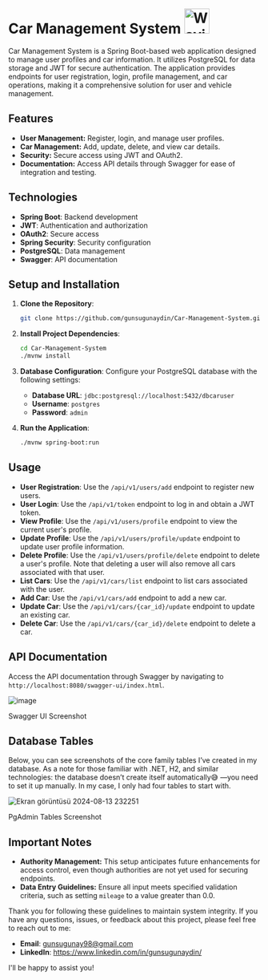 # Car Management System <img src="https://media.tenor.com/im7hu4LtdV8AAAAM/mochi-mochimochi.gif" alt="Waving Hand" width="50" height="50"> 

Car Management System is a Spring Boot-based web application designed to manage user profiles and car information. It utilizes PostgreSQL for data storage and JWT for secure authentication. The application provides endpoints for user registration, login, profile management, and car operations, making it a comprehensive solution for user and vehicle management.

## Features
- **User Management:** Register, login, and manage user profiles.
- **Car Management:** Add, update, delete, and view car details.
- **Security:** Secure access using JWT and OAuth2.
- **Documentation:** Access API details through Swagger for ease of integration and testing.

## Technologies

- **Spring Boot**: Backend development
- **JWT**: Authentication and authorization
- **OAuth2**: Secure access
- **Spring Security**: Security configuration
- **PostgreSQL**: Data management
- **Swagger**: API documentation

## Setup and Installation

1. **Clone the Repository**:
    ```bash
    git clone https://github.com/gunsugunaydin/Car-Management-System.git
    ```

2. **Install Project Dependencies**:
    ```bash
    cd Car-Management-System
    ./mvnw install
    ```

3. **Database Configuration**:
   Configure your PostgreSQL database with the following settings:

   - **Database URL**: `jdbc:postgresql://localhost:5432/dbcaruser`
   - **Username**: `postgres`
   - **Password**: `admin`

4. **Run the Application**:
    ```bash
    ./mvnw spring-boot:run
    ```

## Usage

- **User Registration**: Use the `/api/v1/users/add` endpoint to register new users.
- **User Login**: Use the `/api/v1/token` endpoint to log in and obtain a JWT token.
- **View Profile**: Use the `/api/v1/users/profile` endpoint to view the current user's profile.
- **Update Profile**: Use the `/api/v1/users/profile/update` endpoint to update user profile information.
- **Delete Profile**: Use the `/api/v1/users/profile/delete` endpoint to delete a user's profile. Note that deleting a user will also remove all cars associated with that user.
- **List Cars**: Use the `/api/v1/cars/list` endpoint to list cars associated with the user.
- **Add Car**: Use the `/api/v1/cars/add` endpoint to add a new car.
- **Update Car**: Use the `/api/v1/cars/{car_id}/update` endpoint to update an existing car.
- **Delete Car**: Use the `/api/v1/cars/{car_id}/delete` endpoint to delete a car.


## API Documentation

Access the API documentation through Swagger by navigating to `http://localhost:8080/swagger-ui/index.html`.

![image](https://github.com/user-attachments/assets/4bb750b1-f6df-4044-9d63-bc5724696820)

Swagger UI Screenshot

## Database Tables

Below, you can see screenshots of the core family tables I’ve created in my database. As a note for those familiar with .NET, H2, and similar technologies: the database doesn’t create itself automatically😅 —you need to set it up manually. In my case, I only had four tables to start with.

![Ekran görüntüsü 2024-08-13 232251](https://github.com/user-attachments/assets/1f13e316-e147-4137-a445-1a88bab08d38)

PgAdmin Tables Screenshot


## Important Notes

- **Authority Management:** This setup anticipates future enhancements for access control, even though authorities are not yet used for securing endpoints.
- **Data Entry Guidelines:** Ensure all input meets specified validation criteria, such as setting `mileage` to a value greater than 0.0.

Thank you for following these guidelines to maintain system integrity. If you have any questions, issues, or feedback about this project, please feel free to reach out to me:

- **Email**: gunsugunay98@gmail.com
- **LinkedIn**: https://www.linkedin.com/in/gunsugunaydin/

I'll be happy to assist you!
